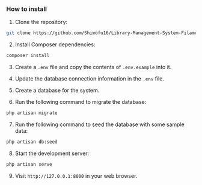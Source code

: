 ### How to install

1. Clone the repository:

```bash
git clone https://github.com/Shimofu16/Library-Management-System-Filament-.git
```

2. Install Composer dependencies:

```bash
composer install
```

3. Create a `.env` file and copy the contents of `.env.example` into it.

4. Update the database connection information in the `.env` file.

5. Create a database for the system.

6. Run the following command to migrate the database:

```bash
php artisan migrate
```

7. Run the following command to seed the database with some sample data:

```bash
php artisan db:seed
```

8. Start the development server:

```bash
php artisan serve
```

9. Visit `http://127.0.0.1:8000` in your web browser.
